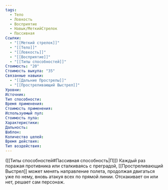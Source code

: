 ```yaml
---
tags:
  - Тело
  - Ловкость
  - Восприятие
  - Навык/МеткийСтрелок
  - Пассивная
Ссылки:
  - "[[Меткий стрелок]]"
  - "[[Тело]]"
  - "[[Ловкость]]"
  - "[[Восприятие]]"
  - "[[Типы способностей]]"
Стоимость: "20"
Стоимость выкупа: "35"
Связанные навыки:
  - "[[Дальние Прострелы]]"
  - "[[Простреливающий Выстрел]]"
Уровни:
Источник:
Тип способности:
Время применения:
Стоимость применения:
Используемый пул:
Стоимость пула:
Характеристики:
Дальность:
Шаблон:
Количество целей:
Время действия:
Тип воздействия:
---
```

([[Типы способностей#Пассивная способность|П]]) Каждый раз поражая противника или сталкиваясь с преградой, [[Простреливающий Выстрел]] может менять направление полета, продолжая двигаться уже по нему, вновь атакуя всех по прямой линии. Отскакивает он или нет, решает сам персонаж. 
